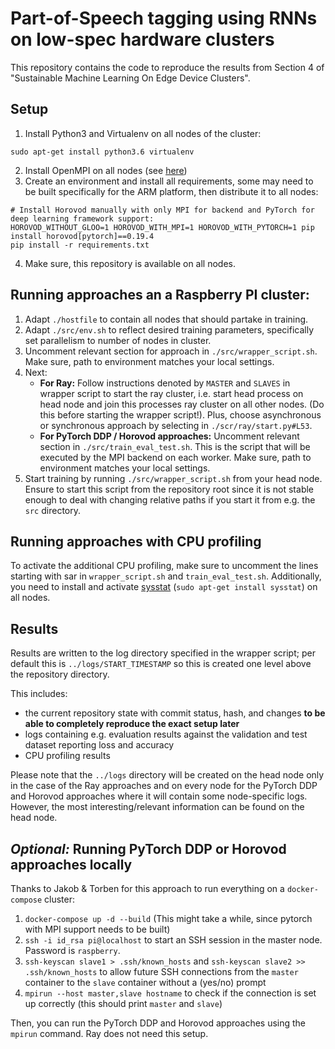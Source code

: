 # Part-of-Speech tagging using RNNs on low-spec hardware clusters

This repository contains the code to reproduce the results from Section 4 of "Sustainable Machine Learning On Edge Device Clusters".

## Setup

1. Install Python3 and Virtualenv on all nodes of the cluster:
```
sudo apt-get install python3.6 virtualenv
```
2. Install OpenMPI on all nodes (see [here](https://www.open-mpi.org/))
3. Create an environment and install all requirements, some may need to be built specifically for the ARM platform, then distribute it to all nodes:
```
# Install Horovod manually with only MPI for backend and PyTorch for deep learning framework support:
HOROVOD_WITHOUT_GLOO=1 HOROVOD_WITH_MPI=1 HOROVOD_WITH_PYTORCH=1 pip install horovod[pytorch]==0.19.4
pip install -r requirements.txt
```
4. Make sure, this repository is available on all nodes.

## Running approaches an a Raspberry PI cluster:

1. Adapt `./hostfile` to contain all nodes that should partake in training.
2. Adapt `./src/env.sh` to reflect desired training parameters, specifically set parallelism to number of nodes in cluster.
3. Uncomment relevant section for approach in `./src/wrapper_script.sh`. Make sure, path to environment matches your local settings.
4. Next:
    - **For Ray:** Follow instructions denoted by `MASTER` and `SLAVES` in wrapper script to start the ray cluster, i.e. start head process on head node and join this processes ray cluster on all other nodes. (Do this before starting the wrapper script!). Plus, choose asynchronous or synchronous approach by selecting in `./scr/ray/start.py#L53`.
    - **For PyTorch DDP / Horovod approaches:** Uncomment relevant section in `./src/train_eval_test.sh`. This is the script that will be executed by the MPI backend on each worker. Make sure, path to environment matches your local settings.
6. Start training by running `./src/wrapper_script.sh` from your head node. Ensure to start this script from the repository root since it is not stable enough to deal with changing relative paths if you start it from e.g. the `src` directory.

## Running approaches with CPU profiling

To activate the additional CPU profiling, make sure to uncomment the lines starting with sar in `wrapper_script.sh` and `train_eval_test.sh`. Additionally, you need to install and activate [sysstat](https://github.com/sysstat/sysstat) (`sudo apt-get install sysstat`) on all nodes.

## Results

Results are written to the log directory specified in the wrapper script; per default this is `../logs/START_TIMESTAMP` so this is created one level above the repository directory.

This includes:
- the current repository state with commit status, hash, and changes **to be able to completely reproduce the exact setup later**
- logs containing e.g. evaluation results against the validation and test dataset reporting loss and accuracy
- CPU profiling results

Please note that the `../logs` directory will be created on the head node only in the case of the Ray approaches and on every node for the PyTorch DDP and Horovod approaches where it will contain some node-specific logs. However, the most interesting/relevant information can be found on the head node.

## *Optional:* Running PyTorch DDP or Horovod approaches locally

Thanks to Jakob & Torben for this approach to run everything on a `docker-compose` cluster:

1. `docker-compose up -d --build` (This might take a while, since pytorch with MPI support needs to be built)
2. `ssh -i id_rsa pi@localhost` to start an SSH session in the master node. Password is `raspberry`.
3. `ssh-keyscan slave1 > .ssh/known_hosts` and `ssh-keyscan slave2 >> .ssh/known_hosts` to allow future SSH connections from the `master` container to the `slave` container without a (yes/no) prompt
4. `mpirun --host master,slave hostname` to check if the connection is set up correctly (this should print `master` and `slave`)

Then, you can run the PyTorch DDP and Horovod approaches using the `mpirun` command. Ray does not need this setup.
